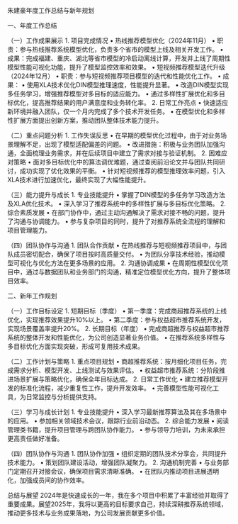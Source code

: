 
朱建豪年度工作总结与新年规划

一、年度工作总结

（一）工作成果展示
	1.	项目完成情况
	•	热线推荐模型优化（2024年11月）
	•	职责：参与热线推荐系统模型优化，负责多个省市的模型上线及相关开发工作。
	•	成果：完成福建、重庆、湖北等省市模型的冷启动离线计算，开发并上线了周期性模型性能可视化功能，提升了模型监控效率和效果。
	•	短视频推荐模型迭代升级（2024年12月）
	•	职责：参与短视频推荐项目模型的迭代和性能优化工作。
	•	成果：
	•	使用XLA技术优化DIN模型推理速度，性能提升显著。
	•	改造DIN模型实现多任务学习，增强推荐模型对多目标的适应能力。
	•	通过多样性扩展优化和多目标优化，提高推荐结果的用户满意度和业务转化率。
	2.	日常工作亮点
	•	快速适应新环境并融入团队，仅一个月内完成了多个技术开发任务。
	•	在模型优化和多样性扩展方面提出创新方案，推动团队整体技术能力提升。

（二）重点问题分析
	1.	工作失误反思
	•	在早期的模型优化过程中，由于对业务场景理解不足，出现了模型适配偏差的问题。
	•	改进措施：积极与业务团队加强沟通，全面梳理业务需求，并在后续项目中建立了需求对接与验证机制。
	2.	困难应对策略
	•	面对多目标优化中的算法调优难题，通过查阅前沿论文并与团队共同研讨，成功实现了优化效果的平衡。
	•	针对短视频推荐的模型推理效率问题，引入XLA技术进行加速优化，最终实现了大幅性能提升。

（三）能力提升与成长
	1.	专业技能提升
	•	掌握了DIN模型的多任务学习改造方法及XLA优化技术。
	•	深入学习了推荐系统中的多样性扩展与多目标优化策略。
	2.	综合素质发展
	•	在部门协作中，通过主动沟通解决了需求对接不畅的问题，提升了沟通与协调能力。
	•	参与复杂项目的同时，提升了对推荐系统全流程的理解和项目管理能力。

（四）团队协作与沟通
	1.	团队合作贡献
	•	在热线推荐与短视频推荐项目中，与团队成员密切配合，确保了项目按时高质量交付。
	•	为团队分享技术经验，推动模型可视化与优化方法在更多场景的应用。
	2.	沟通协调成果
	•	在周期性模型优化项目中，通过与数据团队和业务部门的沟通，精准定位模型优化方向，提升了整体项目效率。

二、新年工作规划

（一）工作目标设定
	1.	短期目标（季度）
	•	第一季度：完成商超推荐系统的上线优化，实现推荐效果提升10%以上。
	•	第二季度：参与权益超市推荐系统开发，实现场景覆盖率提升20%。
	2.	长期目标（年度）
	•	完成商超推荐与权益超市推荐系统的整体开发和性能优化，为公司创造显著业务价值。
	•	在推荐系统多样性与多目标优化方面实现突破，形成可复用技术成果。

（二）工作计划与策略
	1.	重点项目规划
	•	商超推荐系统：按月细化项目任务，完成需求分析、模型开发、上线测试与效果评估。
	•	权益超市推荐系统：分阶段推进场景扩展与策略优化，确保全年目标达成。
	2.	日常工作优化
	•	建立推荐模型开发的标准化流程，减少重复性工作，提升开发效率。
	•	完善模型性能可视化工具，为日常监控与分析提供支持。

（三）学习与成长计划
	1.	专业技能提升
	•	深入学习最新推荐算法及其在多场景中的应用。
	•	参加相关领域技术会议，跟踪行业前沿动态。
	2.	综合能力发展
	•	阅读管理类书籍，提升项目管理与跨团队协作能力。
	•	参与领导力培训，为未来承担更高责任做好准备。

（四）团队协作与沟通
	1.	团队协作加强
	•	组织定期的团队技术分享会，共同提升技术能力。
	•	策划团队建设活动，增强团队凝聚力。
	2.	沟通机制完善
	•	与业务部门定期召开对接会议，确保项目需求清晰准确。
	•	在团队内推动项目进展透明化，加强成员间的协作效率。

总结与展望
2024年是快速成长的一年，我在多个项目中积累了丰富经验并取得了重要成果。展望2025年，我将以更高的目标要求自己，持续深耕推荐系统领域，推动更多技术与业务成果落地，为公司发展贡献更多价值。